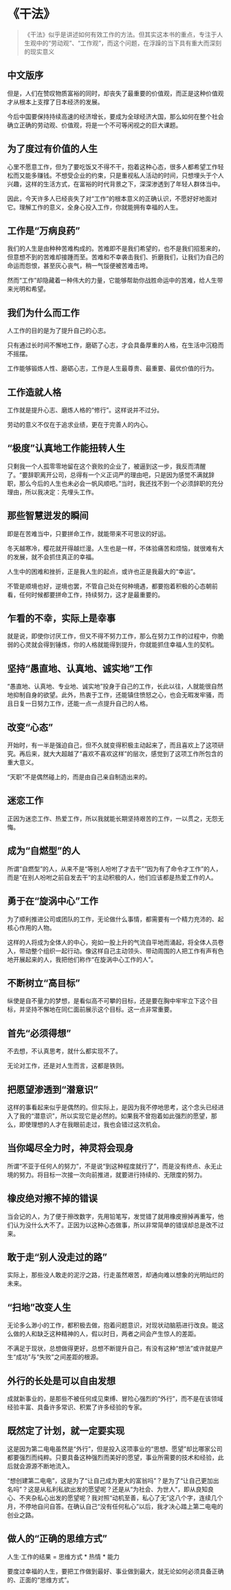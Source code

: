 # 《干法》

> 《干法》似乎是讲述如何有效工作的方法。但其实这本书的重点，专注于人生观中的“劳动观”、“工作观”，而这个问题，在浮躁的当下具有重大而深刻的现实意义

## 中文版序

但是，人们在赞叹物质富裕的同时，却丧失了最重要的价值观，而正是这种价值观才从根本上支撑了日本经济的发展。

今后中国要保持持续高速的经济增长，要成为全球经济大国，那么如何在整个社会确立正确的劳动观、价值观，将是一个不可等闲视之的巨大课题。

## 为了度过有价值的人生

心里不愿意工作，但为了要吃饭又不得不干，抱着这种心态，很多人都希望工作轻松而又能多赚钱。不想受企业的约束，只是重视私人活动的时间，只想埋头于个人兴趣，这样的生活方式，在富裕的时代背景之下，深深渗透到了年轻人群体当中。

因此，今天许多人已经丧失了对“工作”的根本意义的正确认识，不愿好好地面对它。理解工作的意义，全身心投入工作，你就能拥有幸福的人生。

## 工作是“万病良药”

我们的人生是由种种苦难构成的。苦难即不是我们希望的，也不是我们招惹来的，但意想不到的苦难却接踵而至。苦难和不幸袭击我们、折磨我们，让我们为自己的命运而怨恨，甚至灰心丧气，稍一气馁便被苦难击垮。

然而“工作”却隐藏着一种伟大的力量，它能够帮助你战胜命运中的苦难，给人生带来光明和希望。

## 我们为什么而工作

人工作的目的是为了提升自己的心志。

只有通过长时间不懈地工作，磨砺了心志，才会具备厚重的人格，在生活中沉稳而不摇摆。

工作能够锻炼人性、磨砺心志，工作是人生最尊贵、最重要、最优价值的行为。

## 工作造就人格

工作就是提升心志、磨炼人格的“修行”。这样说并不过分。

劳动的意义不仅在于追求业绩，更在于完善人的内心。

## “极度”认真地工作能扭转人生

只剩我一个人孤零零地留在这个衰败的企业了，被逼到这一步，我反而清醒了。“要辞职离开公司，总得有一个义正词严的理由吧，只是因为感觉不满就辞职，那么今后的人生也未必会一帆风顺吧。”当时，我还找不到一个必须辞职的充分理由，所以我决定：先埋头工作。

## 那些智慧迸发的瞬间

即是在苦难当中，只要拼命工作，就能带来不可思议的好运。

冬天越寒冷，樱花就开得越烂漫。人生也是一样，不体验痛苦和烦恼，就很难有大的发展，就不会抓住真正的幸福。

人生中的困难和挫折，正是我人生的起点，或许也正是我最大的“幸运”。

不管是顺境也好，逆境也罢，不管自己处在何种境遇，都要抱着积极的心态朝前看，任何时候都要拼命工作，持续努力，这才是最重要的。

## 乍看的不幸，实际上是幸事

就是说，即使你讨厌工作，但又不得不努力工作，那么在努力工作的过程中，你脆弱的心灵就会得到锤炼，你的人格就能得到提升，你就能抓住幸福人生的契机。

## 坚持“愚直地、认真地、诚实地”工作

“愚直地、认真地、专业地、诚实地”投身于自己的工作，长此以往，人就能很自然地抑制自身的欲望。此外，热衷于工作，还能镇住愤怒之心，也会无暇发牢骚，而且日复一日努力工作，还能一点一点提升自己的人格。

## 改变“心态”

开始时，有一半是强迫自己，但不久就变得积极主动起来了，而且喜欢上了这项研究。再后来，就大大超越了“喜欢不喜欢这样”的层次，感觉到了这项工作所包含的重大意义。

“天职”不是偶然碰上的，而是由自己亲自制造出来的。

## 迷恋工作

正因为迷恋工作、热爱工作，所以我就能长期坚持艰苦的工作，一以贯之，无怨无悔。

## 成为“自燃型”的人

所谓“自燃型”的人，从来不是“等别人吩咐了才去干”“因为有了命令才工作”的人，而是“在别人吩咐之前自发去干”的主动积极的人，他们应该都是热爱工作的人。

## 勇于在“旋涡中心”工作

为了顺利推进公司或团队的工作，无论做什么事情，都需要有一个精力充沛的、起核心作用的人物。

这样的人将成为全体人的中心，宛如一股上升的气流自平地而涌起，将全体人员卷入，带动整个组织一起行动。像这样自己主动领头、带动周围的人把工作有声有色地开展起来的人，我把他们称作“在旋涡中心工作的人”。

## 不断树立“高目标”

纵使是自不量力的梦想，是看似高不可攀的目标，还是要在胸中牢牢立下这个目标，并坚持不懈地在同仁面前展示这个目标。这一点非常重要。

## 首先“必须得想”

不去想，不认真思考，就什么都实现不了。

无论对工作，还是对人生而言，这都是铁则。

## 把愿望渗透到“潜意识”

这样的事看起来似乎是偶然的。但实际上，是因为我不停地思考，这个念头已经进入了我的“潜意识”，所以实现它是必然的。如果我不曾抱着如此强烈的愿望，那么，即使理想的人才在我眼前走过，我也会错过这次机会。

## 当你竭尽全力时，神灵将会现身

所谓“不亚于任何人的努力”，不是说“到这种程度就行了”，而是没有终点、永无止境的努力。将目标一次接一次向前推进，就要进行持续的、无限度的努力。

## 橡皮绝对擦不掉的错误

当会记的人，为了便于擦改数字，先用铅笔写，发觉错了就用橡皮擦掉再重写，他们认为没什么大不了。正因为以这种心态做事，所以非常简单的错误却总是改不过来。

## 敢于走“别人没走过的路”

实际上，那些没人敢走的泥泞之路，行走虽然艰苦，却通向难以想象的光明灿烂的未来。

## “扫地”改变人生

无论多么渺小的工作，都积极去做，抱着问题意识，对现状动脑筋进行改良。能这么做的人和缺乏这种精神的人，假以时日，两者之间会产生惊人的差距。

不满足于现状，总想做得更好，总想不断提升自己，有没有这种“想法”或许就是产生“成功”与“失败”之间差距的根源。

## 外行的长处是可以自由发想

成就新事业的，是那些不被任何成见束缚、冒险心强烈的“外行”，而不是在该领域经验丰富、具备许多常识、积累了许多经验的专家。

## 既然定了计划，就一定要实现

这是因为第二电电虽然是“外行”，但是投入这项事业的“思想、愿望”却比哪家公司都要强烈而纯粹。只要具备这种强烈而美好的愿望，事业所需要的技术和经验，此后就会源源不断地流入。

“想创建第二电电”，这是为了“让自己成为更大的富翁吗”？是为了“让自己更加出名吗”？这是从私利私欲出发的愿望呢？还是从“为社会、为世人”，即从良知良心、不夹杂私心出发的愿望呢？我对照“动机至善，私心了无”这八个字，连续几个月，不停地自问自答。在确认自己“没有任何私心”以后，我才决心踏上第二电电的创业之路。

## 做人的“正确的思维方式”

人生·工作的结果 = 思维方式 * 热情 * 能力

要度过幸福的人生，要把工作做到最好、事业做到最大，就无论如何必须具备正确的、正面的“思维方式”。